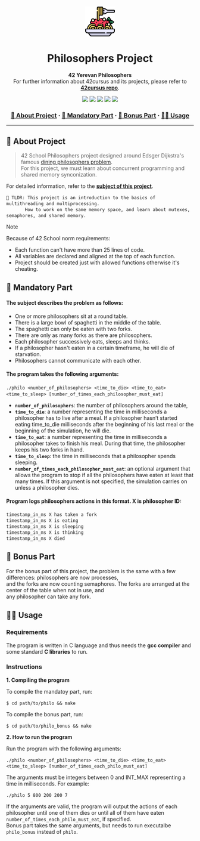<a name="readme-top"></a>
<div align="center">
  <!-- Logo -->
  <a href="https://github.com/dpetrosy/42-Philosophers">
  <img src="README_files/logo.png" alt="Logo" width="80" height="80">
  </a>

  <!-- Project Name -->
  <h1>Philosophers Project</h1>

  <!-- Short Description -->
  <p align="center">
	  <b>42 Yerevan Philosophers</b><br>
	  For further information about 42cursus and its projects, please refer to <a href="https://github.com/dpetrosy/42cursus"><b>42cursus repo</b></a>.
  </p>

  <!-- Badges -->
  <p>
    <img src="https://img.shields.io/badge/score-125%20%2F%20100-success?style=for-the-badge" />
    <img src="https://img.shields.io/github/repo-size/dpetrosy/42-Philosophers?style=for-the-badge&logo=github">
    <img src="https://img.shields.io/github/languages/count/dpetrosy/42-Philosophers?style=for-the-badge&logo=" />
    <img src="https://img.shields.io/github/languages/top/dpetrosy/42-Philosophers?style=for-the-badge" />
    <img src="https://img.shields.io/github/last-commit/dpetrosy/42-Philosophers?style=for-the-badge" />
  </p>

  <h3>
      <a href="#-about-project">📜 About Project</a>
    <span> · </span>
      <a href="#-mandatory-part">🔷 Mandatory Part</a>
    <span> · </span>
	  <a href="#-bonus-part">🌟 Bonus Part</a>
    <span> · </span>
      <a href="#-usage">👨‍💻 Usage</a>
  </h3>
</div>

---

## 📜 About Project

> 42 School Philosophers project designed around Edsger Dijkstra's famous [dining philosophers problem](https://en.wikipedia.org/wiki/Dining_philosophers_problem). \
> For this project, we must learn about concurrent programming and shared memory synconization.

For detailed information, refer to the [**subject of this project**](README_files/philo_subject.pdf).

	🚀 TLDR: This project is an introduction to the basics of multithreading and multiprocessing.
           How to work on the same memory space, and learn about mutexes, semaphores, and shared memory.

> [!NOTE]  
> Because of 42 School norm requirements:
> * Each function can't have more than 25 lines of code.
> * All variables are declared and aligned at the top of each function.
> * Project should be created just with allowed functions otherwise it's cheating.

## 🔷 Mandatory Part

#### The subject describes the problem as follows:

* One or more philosophers sit at a round table.
* There is a large bowl of spaghetti in the middle of the table.
* The spaghetti can only be eaten with two forks.
* There are only as many forks as there are philosophers.
* Each philosopher successively eats, sleeps and thinks.
* If a philosopher hasn't eaten in a certain timeframe, he will die of starvation.
* Philosophers cannot communicate with each other.

#### The program takes the following arguments:

`./philo <number_of_philosophers> <time_to_die> <time_to_eat> <time_to_sleep>
[number_of_times_each_philosopher_must_eat]`

* **```number_of_philosophers```**: the number of philosophers around the table,
* **```time_to_die```**: a number representing the time in milliseconds a philosopher has to live after a meal. If a philosopher hasn’t started eating time_to_die milliseconds after the beginning of his last meal or the beginning of the simulation, he will die.
* **```time_to_eat```**: a number representing the time in milliseconds a philosopher takes to finish his meal. During that time, the philosopher keeps his two forks in hand.
* **```time_to_sleep```**: the time in milliseconds that a philosopher spends sleeping.
* **```number_of_times_each_philosopher_must_eat```**: an optional argument that allows the program to stop if all the philosophers have eaten at least that many times. If this argument is not specified, the simulation carries on unless a philosopher dies.

#### Program logs philosophers actions in this format. X is philosopher ID:

```
timestamp_in_ms X has taken a fork
timestamp_in_ms X is eating
timestamp_in_ms X is sleeping
timestamp_in_ms X is thinking
timestamp_in_ms X died
```

## 🌟 Bonus Part

For the bonus part of this project, the problem is the same with a few differences: philosophers are now processes, \
and the forks are now counting semaphores. The forks are arranged at the center of the table when not in use, and \
any philosopher can take any fork.

## 👨‍💻 Usage
### Requirements

The program is written in C language and thus needs the **gcc compiler** and some standard **C libraries** to run.

### Instructions

**1. Compiling the program**

To compile the mandatoy part, run:

```shell
$ cd path/to/philo && make
```

To compile the bonus part, run:

```shell
$ cd path/to/philo_bonus && make
```

**2. How to run the program**

Run the program with the following arguments:
```shell
./philo <number_of_philosophers> <time_to_die> <time_to_eat> <time_to_sleep> [number_of_times_each_philo_must_eat]
```

The arguments must be integers between 0 and INT_MAX representing a time in milliseconds. For example:

```shell
./philo 5 800 200 200 7
```

If the arguments are valid, the program will output the actions of each philosopher until one of them dies or until all of them have eaten `number_of_times_each_philo_must_eat`, if specified. \
Bonus part takes the same arguments, but needs to run executalbe `philo_bonus` instead of `philo`.

